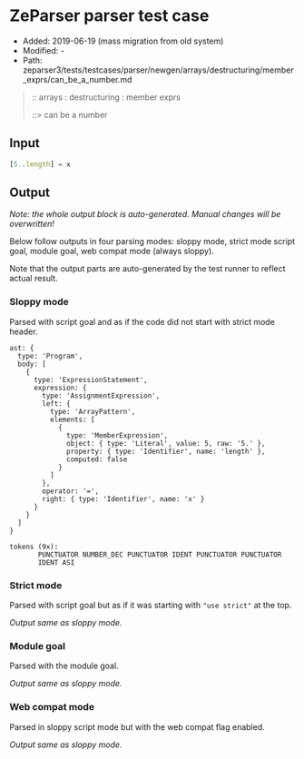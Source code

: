 # ZeParser parser test case

- Added: 2019-06-19 (mass migration from old system)
- Modified: -
- Path: zeparser3/tests/testcases/parser/newgen/arrays/destructuring/member_exprs/can_be_a_number.md

> :: arrays : destructuring : member exprs
>
> ::> can be a number

## Input

`````js
[5..length] = x
`````

## Output

_Note: the whole output block is auto-generated. Manual changes will be overwritten!_

Below follow outputs in four parsing modes: sloppy mode, strict mode script goal, module goal, web compat mode (always sloppy).

Note that the output parts are auto-generated by the test runner to reflect actual result.

### Sloppy mode

Parsed with script goal and as if the code did not start with strict mode header.

`````
ast: {
  type: 'Program',
  body: [
    {
      type: 'ExpressionStatement',
      expression: {
        type: 'AssignmentExpression',
        left: {
          type: 'ArrayPattern',
          elements: [
            {
              type: 'MemberExpression',
              object: { type: 'Literal', value: 5, raw: '5.' },
              property: { type: 'Identifier', name: 'length' },
              computed: false
            }
          ]
        },
        operator: '=',
        right: { type: 'Identifier', name: 'x' }
      }
    }
  ]
}

tokens (9x):
       PUNCTUATOR NUMBER_DEC PUNCTUATOR IDENT PUNCTUATOR PUNCTUATOR
       IDENT ASI
`````

### Strict mode

Parsed with script goal but as if it was starting with `"use strict"` at the top.

_Output same as sloppy mode._

### Module goal

Parsed with the module goal.

_Output same as sloppy mode._

### Web compat mode

Parsed in sloppy script mode but with the web compat flag enabled.

_Output same as sloppy mode._
